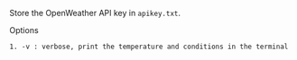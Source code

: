 Store the OpenWeather API key in `apikey.txt`.

Options

	1. -v : verbose, print the temperature and conditions in the terminal